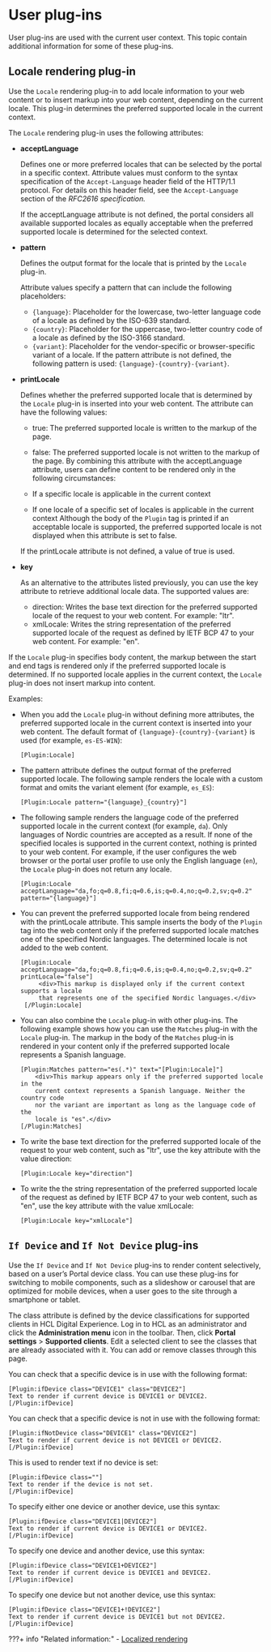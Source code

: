 # User plug-ins

User plug-ins are used with the current user context. This topic contain additional information for some of these plug-ins.

## Locale rendering plug-in

Use the `Locale` rendering plug-in to add locale information to your web content or to insert markup into your web content, depending on the current locale. This plug-in determines the preferred supported locale in the current context.

The `Locale` rendering plug-in uses the following attributes:

-   **acceptLanguage**

    Defines one or more preferred locales that can be selected by the portal in a specific context. Attribute values must conform to the syntax specification of the `Accept-Language` header field of the HTTP/1.1 protocol. For details on this header field, see the `Accept-Language` section of the *RFC2616 specification.*

    If the acceptLanguage attribute is not defined, the portal considers all available supported locales as equally acceptable when the preferred supported locale is determined for the selected context.

-   **pattern**

    Defines the output format for the locale that is printed by the `Locale` plug-in.

    Attribute values specify a pattern that can include the following placeholders:

    -   `{language}`: Placeholder for the lowercase, two-letter language code of a locale as defined by the ISO-639 standard.
    -   `{country}`: Placeholder for the uppercase, two-letter country code of a locale as defined by the ISO-3166 standard.
    -   `{variant}`: Placeholder for the vendor-specific or browser-specific variant of a locale.
    If the pattern attribute is not defined, the following pattern is used: `{language}-{country}-{variant}`.

-   **printLocale**

    Defines whether the preferred supported locale that is determined by the `Locale` plug-in is inserted into your web content. The attribute can have the following values:

    -   true: The preferred supported locale is written to the markup of the page.
    -   false: The preferred supported locale is not written to the markup of the page.
    By combining this attribute with the acceptLanguage attribute, users can define content to be rendered only in the following circumstances:

    -   If a specific locale is applicable in the current context
    -   If one locale of a specific set of locales is applicable in the current context
    Although the body of the `Plugin` tag is printed if an acceptable locale is supported, the preferred supported locale is not displayed when this attribute is set to false.

    If the printLocale attribute is not defined, a value of true is used.

-   **key**

    As an alternative to the attributes listed previously, you can use the key attribute to retrieve additional locale data. The supported values are:

    -   direction: Writes the base text direction for the preferred supported locale of the request to your web content. For example: "ltr".
    -   xmlLocale: Writes the string representation of the preferred supported locale of the request as defined by IETF BCP 47 to your web content. For example: "en".

If the `Locale` plug-in specifies body content, the markup between the start and end tags is rendered only if the preferred supported locale is determined. If no supported locale applies in the current context, the `Locale` plug-in does not insert markup into content.

Examples:

-   When you add the `Locale` plug-in without defining more attributes, the preferred supported locale in the current context is inserted into your web content. The default format of `{language}-{country}-{variant}` is used \(for example, `es-ES-WIN`\):

    ```
    [Plugin:Locale]
    ```

-   The pattern attribute defines the output format of the preferred supported locale. The following sample renders the locale with a custom format and omits the variant element \(for example, `es_ES`\):

    ```
    [Plugin:Locale pattern="{language}_{country}"]
    ```

-   The following sample renders the language code of the preferred supported locale in the current context \(for example, `da`\). Only languages of Nordic countries are accepted as a result. If none of the specified locales is supported in the current context, nothing is printed to your web content. For example, if the user configures the web browser or the portal user profile to use only the English language \(`en`\), the `Locale` plug-in does not return any locale.

    ```
    [Plugin:Locale acceptLanguage="da,fo;q=0.8,fi;q=0.6,is;q=0.4,no;q=0.2,sv;q=0.2" 
    pattern="{language}"]
    ```

-   You can prevent the preferred supported locale from being rendered with the printLocale attribute. This sample inserts the body of the `Plugin` tag into the web content only if the preferred supported locale matches one of the specified Nordic languages. The determined locale is not added to the web content.

    ```
    [Plugin:Locale acceptLanguage="da,fo;q=0.8,fi;q=0.6,is;q=0.4,no;q=0.2,sv;q=0.2" 
    printLocale="false"]
         <div>This markup is displayed only if the current context supports a locale 
         that represents one of the specified Nordic languages.</div>
     [/Plugin:Locale]
    ```

-   You can also combine the `Locale` plug-in with other plug-ins. The following example shows how you can use the `Matches` plug-in with the `Locale` plug-in. The markup in the body of the `Matches` plug-in is rendered in your content only if the preferred supported locale represents a Spanish language.

    ```
    [Plugin:Matches pattern="es(.*)" text="[Plugin:Locale]"] 
        <div>This markup appears only if the preferred supported locale in the 
        current context represents a Spanish language. Neither the country code 
        nor the variant are important as long as the language code of the 
        locale is "es".</div>
    [/Plugin:Matches]
    ```

-   To write the base text direction for the preferred supported locale of the request to your web content, such as "ltr", use the key attribute with the value direction:

    ```
    [Plugin:Locale key="direction"]
    ```

-   To write the the string representation of the preferred supported locale of the request as defined by IETF BCP 47 to your web content, such as "en", use the key attribute with the value xmlLocale:

    ```
    [Plugin:Locale key="xmlLocale"]
    ```


## `If Device` and `If Not Device` plug-ins

Use the `If Device` and `If Not Device` plug-ins to render content selectively, based on a user’s Portal device class. You can use these plug-ins for switching to mobile components, such as a slideshow or carousel that are optimized for mobile devices, when a user goes to the site through a smartphone or tablet.

The class attribute is defined by the device classifications for supported clients in HCL Digital Experience. Log in to HCL as an administrator and click the **Administration menu** icon in the toolbar. Then, click **Portal settings** \> **Supported clients**. Edit a selected client to see the classes that are already associated with it. You can add or remove classes through this page.

You can check that a specific device is in use with the following format:

```
[Plugin:ifDevice class="DEVICE1" class="DEVICE2"]
Text to render if current device is DEVICE1 or DEVICE2.
[/Plugin:ifDevice]
```

You can check that a specific device is not in use with the following format:

```
[Plugin:ifNotDevice class="DEVICE1" class="DEVICE2"]
Text to render if current device is not DEVICE1 or DEVICE2.
[/Plugin:ifDevice]
```

This is used to render text if no device is set:

```
[Plugin:ifDevice class=""]
Text to render if the device is not set.
[/Plugin:ifDevice]
```

To specify either one device or another device, use this syntax:

```
[Plugin:ifDevice class="DEVICE1|DEVICE2"]
Text to render if current device is DEVICE1 or DEVICE2.
[/Plugin:ifDevice]
```

To specify one device and another device, use this syntax:

```
[Plugin:ifDevice class="DEVICE1+DEVICE2"]
Text to render if current device is DEVICE1 and DEVICE2.
[/Plugin:ifDevice]
```

To specify one device but not another device, use this syntax:

```
[Plugin:ifDevice class="DEVICE1+!DEVICE2"]
Text to render if current device is DEVICE1 but not DEVICE2.
[/Plugin:ifDevice]
```

???+ info "Related information:"
    - [Localized rendering](../../../../multi_lingual/using_mls/wcm_mls_rendering.md)

